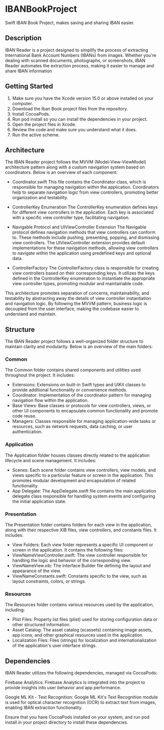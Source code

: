 # IBANBookProject
Swift IBAN Book Project, makes saving and sharing IBAN easier.

## Description

IBAN Reader is a project designed to simplify the process of extracting International Bank Account Numbers (IBANs) from images. Whether you're dealing with scanned documents, photographs, or screenshots, IBAN Reader automates the extraction process, making it easier to manage and share IBAN information

## Getting Started

1. Make sure you have the Xcode version 15.0 or above installed on your computer.
2. Download the Iban Book project files from the repository.
3. Install CocoaPods.
4. Run pod install so you can install the dependencies in your project.
5. Open the project files in Xcode.
6. Review the code and make sure you understand what it does.
7. Run the active scheme.

## Architecture
The IBAN Reader project follows the MVVM (Model-View-ViewModel) architecture pattern along with a custom navigation system based on coordinators. Below is an overview of each component:

* Coordinator.swift
This file contains the Coordinator class, which is responsible for managing navigation within the application. Coordinators help to separate navigation logic from view controllers, promoting better organization and testability.

* ControllerKey Enumeration
The ControllerKey enumeration defines keys for different view controllers in the application. Each key is associated with a specific view controller type, facilitating navigation.

* Navigable Protocol and UIViewController Extension
The Navigable protocol defines navigation methods that view controllers can conform to. These methods include pushing, presenting, popping, and dismissing view controllers. The UIViewController extension provides default implementations for these navigation methods, allowing view controllers to navigate within the application using predefined keys and optional data.

* ControllerFactory
The ControllerFactory class is responsible for creating view controllers based on their corresponding keys. It utilizes the keys defined in the ControllerKey enumeration to instantiate the appropriate view controller types, promoting modular and maintainable code.

This architecture promotes separation of concerns, maintainability, and testability by abstracting away the details of view controller instantiation and navigation logic. By following the MVVM pattern, business logic is decoupled from the user interface, making the codebase easier to understand and maintain.

## Structure
The IBAN Reader project follows a well-organized folder structure to maintain clarity and modularity. Below is an overview of the main folders:

### Common
The Common folder contains shared components and utilities used throughout the project. It includes:

- Extensions: Extensions on built-in Swift types and UIKit classes to provide additional functionality or convenience methods.
- Coordinator: Implementation of the coordinator pattern for managing navigation flow within the application.
- Base Views: Base classes or protocols for view controllers, views, or other UI components to encapsulate common functionality and promote code reuse.
- Managers: Classes responsible for managing application-wide tasks or resources, such as network requests, data caching, or user authentication.

### Application
The Application folder houses classes directly related to the application lifecycle and scene management. It includes:

- Scenes: Each scene folder contains view controllers, view models, and views specific to a particular feature or screen in the application. This promotes modular development and encapsulation of related functionality.
- App Delegate: The AppDelegate.swift file contains the main application delegate class responsible for handling system events and configuring the initial application state.

### Presentation
The Presentation folder contains folders for each view in the application, along with their respective XIB files, view controllers, and constants files. It includes:

- View Folders: Each view folder represents a specific UI component or screen in the application. It contains the following files:
- ViewNameViewController.swift: The view controller responsible for handling the logic and behavior of the corresponding view.
- ViewNameView.xib: The Interface Builder file defining the layout and appearance of the view.
- ViewNameConstants.swift: Constants specific to the view, such as layout constraints, colors, or strings.

### Resources
The Resources folder contains various resources used by the application, including:

- Plist Files: Property list files (plist) used for storing configuration data or other structured information.
- Asset Catalog: The asset catalog (xcassets) containing image assets, app icons, and other graphical resources used in the application.
- Localization Files: Files (strings) for localization and internationalization of the application's user interface strings.

## Dependencies
IBAN Reader utilizes the following dependencies, managed via CocoaPods:

Firebase Analytics: Firebase Analytics is integrated into the project to provide insights into user behavior and app performance.

Google ML Kit - Text Recognition: Google ML Kit's Text Recognition module is used for optical character recognition (OCR) to extract text from images, enabling IBAN extraction functionality.

Ensure that you have CocoaPods installed on your system, and run pod install in your project directory to install these dependencies.

